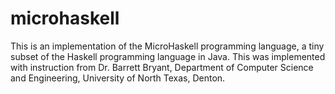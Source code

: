 microhaskell
============

This is an implementation of the MicroHaskell programming language, a tiny subset of the Haskell programming language in Java. This was implemented with instruction from Dr. Barrett Bryant, Department of Computer Science and Engineering, University of North Texas, Denton.
